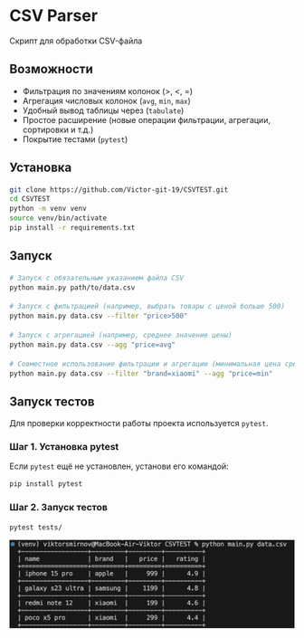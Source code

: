 # CSV Parser

Cкрипт для обработки CSV-файла

## Возможности

- Фильтрация по значениям колонок (>, <, =)
- Агрегация числовых колонок (`avg`, `min`, `max`)
- Удобный вывод таблицы через (`tabulate`)
- Простое расширение (новые операции фильтрации, агрегации, сортировки и т.д.)
- Покрытие тестами (`pytest`)

## Установка

```bash
git clone https://github.com/Victor-git-19/CSVTEST.git
cd CSVTEST
python -m venv venv
source venv/bin/activate
pip install -r requirements.txt
```

## Запуск

```bash
# Запуск с обязательным указанием файла CSV
python main.py path/to/data.csv

# Запуск с фильтрацией (например, выбрать товары с ценой больше 500)
python main.py data.csv --filter "price>500"

# Запуск с агрегацией (например, среднее значение цены)
python main.py data.csv --agg "price=avg"

# Совместное использование фильтрации и агрегации (минимальная цена среди товаров бренда xiaomi)
python main.py data.csv --filter "brand=xiaomi" --agg "price=min"
```

## Запуск тестов

Для проверки корректности работы проекта используется `pytest`.

### Шаг 1. Установка pytest

Если `pytest` ещё не установлен, установи его командой:

```bash
pip install pytest
```

### Шаг 2. Запуск тестов

```bash
pytest tests/
```

![alt text](image.png)